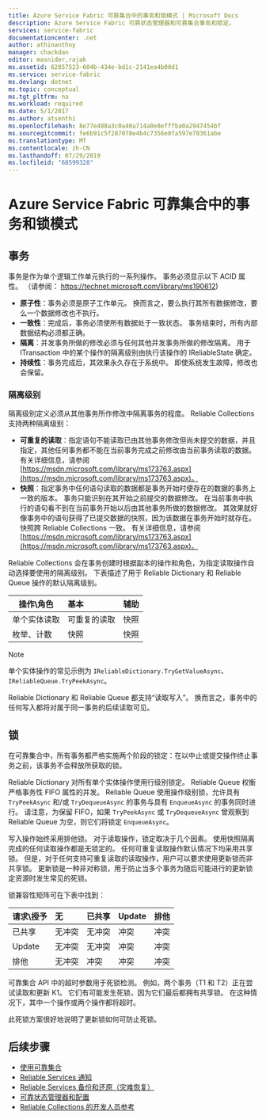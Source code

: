 ```yaml
---
title: Azure Service Fabric 可靠集合中的事务和锁模式 | Microsoft Docs
description: Azure Service Fabric 可靠状态管理器和可靠集合事务和锁定。
services: service-fabric
documentationcenter: .net
author: athinanthny
manager: chackdan
editor: masnider,rajak
ms.assetid: 62857523-604b-434e-bd1c-2141ea4b00d1
ms.service: service-fabric
ms.devlang: dotnet
ms.topic: conceptual
ms.tgt_pltfrm: na
ms.workload: required
ms.date: 5/1/2017
ms.author: atsenthi
ms.openlocfilehash: 8e77e488a3c0a40a714a0e8efffba0a2947454bf
ms.sourcegitcommit: fe6b91c5f287078e4b4c7356e0fa597e78361abe
ms.translationtype: MT
ms.contentlocale: zh-CN
ms.lasthandoff: 07/29/2019
ms.locfileid: "68599328"
---
```

# <a name="transactions-and-lock-modes-in-azure-service-fabric-reliable-collections"></a>Azure Service Fabric 可靠集合中的事务和锁模式

## <a name="transaction"></a>事务
事务是作为单个逻辑工作单元执行的一系列操作。
事务必须显示以下 ACID 属性。 （请参阅： https://technet.microsoft.com/library/ms190612)
* **原子性**：事务必须是原子工作单元。 换而言之，要么执行其所有数据修改，要么一个数据修改也不执行。
* **一致性**：完成后，事务必须使所有数据处于一致状态。 事务结束时，所有内部数据结构必须都正确。
* **隔离**：并发事务所做的修改必须与任何其他并发事务所做的修改隔离。 用于 ITransaction 中的某个操作的隔离级别由执行该操作的 IReliableState 确定。
* **持续性**：事务完成后，其效果永久存在于系统中。 即使系统发生故障，修改也会保留。

### <a name="isolation-levels"></a>隔离级别
隔离级别定义必须从其他事务所作修改中隔离事务的程度。
Reliable Collections 支持两种隔离级别：

* **可重复的读取**：指定语句不能读取已由其他事务修改但尚未提交的数据，并且指定，其他任何事务都不能在当前事务完成之前修改由当前事务读取的数据。 有关详细信息，请参阅 [https://msdn.microsoft.com/library/ms173763.aspx](https://msdn.microsoft.com/library/ms173763.aspx)。
* **快照**：指定事务中任何语句读取的数据都是事务开始时便存在的数据的事务上一致的版本。
  事务只能识别在其开始之前提交的数据修改。
  在当前事务中执行的语句看不到在当前事务开始以后由其他事务所做的数据修改。
  其效果就好像事务中的语句获得了已提交数据的快照，因为该数据在事务开始时就存在。
  快照跨 Reliable Collections 一致。
  有关详细信息，请参阅 [https://msdn.microsoft.com/library/ms173763.aspx](https://msdn.microsoft.com/library/ms173763.aspx)。

Reliable Collections 会在事务创建时根据副本的操作和角色，为指定读取操作自动选择要使用的隔离级别。
下表描述了用于 Reliable Dictionary 和 Reliable Queue 操作的默认隔离级别。

| 操作\角色 | 基本 | 辅助 |
| --- |:--- |:--- |
| 单个实体读取 |可重复的读取 |快照 |
| 枚举、计数 |快照 |快照 |

> [!NOTE]
> 单个实体操作的常见示例为 `IReliableDictionary.TryGetValueAsync`、`IReliableQueue.TryPeekAsync`。
> 

Reliable Dictionary 和 Reliable Queue 都支持“读取写入”。
换而言之，事务中的任何写入都将对属于同一事务的后续读取可见。

## <a name="locks"></a>锁
在可靠集合中，所有事务都严格实施两个阶段的锁定：在以中止或提交操作终止事务之前，该事务不会释放所获取的锁。

Reliable Dictionary 对所有单个实体操作使用行级别锁定。
Reliable Queue 权衡严格事务性 FIFO 属性的并发。
Reliable Queue 使用操作级别锁，允许具有 `TryPeekAsync` 和/或 `TryDequeueAsync` 的事务与具有 `EnqueueAsync` 的事务同时进行。
请注意，为保留 FIFO，如果 `TryPeekAsync` 或 `TryDequeueAsync` 曾观察到 Reliable Queue 为空，则它们将锁定 `EnqueueAsync`。

写入操作始终采用排他锁。
对于读取操作，锁定取决于几个因素。
使用快照隔离完成的任何读取操作都是无锁定的。
任何可重复读取操作默认情况下均采用共享锁。
但是，对于任何支持可重复读取的读取操作，用户可以要求使用更新锁而非共享锁。
更新锁是一种非对称锁，用于防止当多个事务为随后可能进行的更新锁定资源时发生常见的死锁。

锁兼容性矩阵可在下表中找到：

| 请求\授予 | 无 | 已共享 | Update | 排他 |
| --- |:--- |:--- |:--- |:--- |
| 已共享 |无冲突 |无冲突 |冲突 |冲突 |
| Update |无冲突 |无冲突 |冲突 |冲突 |
| 排他 |无冲突 |冲突 |冲突 |冲突 |

可靠集合 API 中的超时参数用于死锁检测。
例如，两个事务（T1 和 T2）正在尝试读取和更新 K1。
它们有可能发生死锁，因为它们最后都拥有共享锁。
在这种情况下，其中一个操作或两个操作都将超时。

此死锁方案很好地说明了更新锁如何可防止死锁。

## <a name="next-steps"></a>后续步骤
* [使用可靠集合](service-fabric-work-with-reliable-collections.md)
* [Reliable Services 通知](service-fabric-reliable-services-notifications.md)
* [Reliable Services 备份和还原（灾难恢复）](service-fabric-reliable-services-backup-restore.md)
* [可靠状态管理器和配置](service-fabric-reliable-services-configuration.md)
* [Reliable Collections 的开发人员参考](https://msdn.microsoft.com/library/azure/microsoft.servicefabric.data.collections.aspx)

